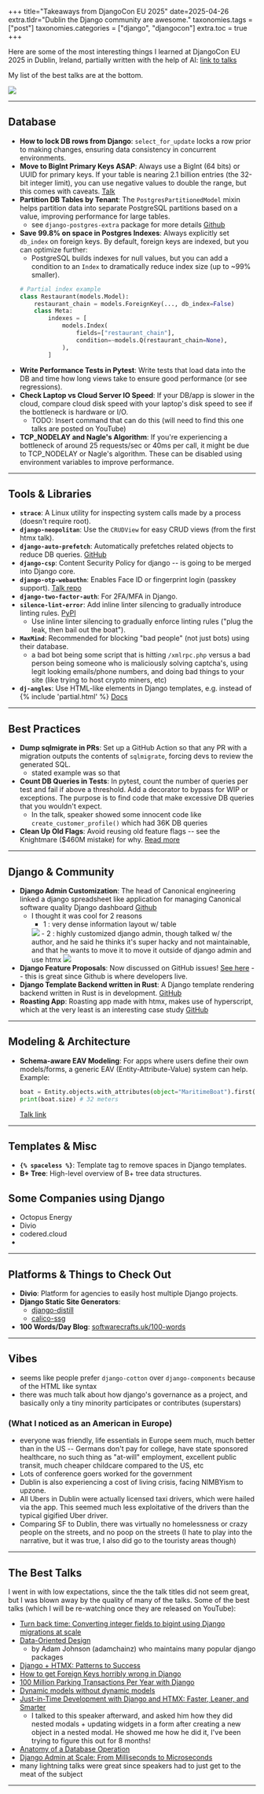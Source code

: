 +++
title="Takeaways from DjangoCon EU 2025"
date=2025-04-26
extra.tldr="Dublin the Django community are awesome."
taxonomies.tags = ["post"]
taxonomies.categories = ["django", "djangocon"]
extra.toc = true
+++

Here are some of the most interesting things I learned at DjangoCon EU 2025 in Dublin, Ireland, partially written with the help of AI:
[link to talks](https://pretalx.evolutio.pt/djangocon-europe-2025/schedule/)

My list of the best talks are at the bottom.

<img src="/imgs/djangocon-eu-2025/group-photo.png">

---

## Database
- **How to lock DB rows from Django**: `select_for_update` locks a row prior to making changes, ensuring data consistency in concurrent environments.
- **Move to BigInt Primary Keys ASAP**: Always use a BigInt (64 bits) or UUID for primary keys. If your table is nearing 2.1 billion entries (the 32-bit integer limit), you can use negative values to double the range, but this comes with caveats. [Talk](https://pretalx.evolutio.pt/djangocon-europe-2025/talk/DLUM9M/)
- **Partition DB Tables by Tenant**: The `PostgresPartitionedModel` mixin helps partition data into separate PostgreSQL partitions based on a value, improving performance for large tables.
    - see `django-postgres-extra` package for more details [Github](https://github.com/SectorLabs/django-postgres-extra)
- **Save 99.8% on space in Postgres Indexes**: Always explicitly set `db_index` on foreign keys. By default, foreign keys are indexed, but you can optimize further:
    - PostgreSQL builds indexes for null values, but you can add a condition to an `Index` to dramatically reduce index size (up to ~99% smaller).
    ```py
    # Partial index example
    class Restaurant(models.Model):
        restaurant_chain = models.ForeignKey(..., db_index=False)
        class Meta:
            indexes = [
                models.Index(
                    fields=["restaurant_chain"],
                    condition=~models.Q(restaurant_chain=None),
                ),
            ]
    ```
- **Write Performance Tests in Pytest**: Write tests that load data into the DB and time how long views take to ensure good performance (or see regressions).
- **Check Laptop vs Cloud Server IO Speed**: If your DB/app is slower in the cloud, compare cloud disk speed with your laptop's disk speed to see if the bottleneck is hardware or I/O.
    - TODO: Insert command that can do this (will need to find this one talks are posted on YouTube)
- **TCP_NODELAY and Nagle's Algorithm**: If you're experiencing a bottleneck of around 25 requests/sec or 40ms per call, it might be due to TCP_NODELAY or Nagle's algorithm. These can be disabled using environment variables to improve performance.

---

## Tools & Libraries

- **`strace`**: A Linux utility for inspecting system calls made by a process (doesn't require root).
- **`django-neopolitan`**: Use the `CRUDView` for easy CRUD views (from the first htmx talk).
- **`django-auto-prefetch`**: Automatically prefetches related objects to reduce DB queries. [GitHub](https://github.com/tolomea/django-auto-prefetch)
- **`django-csp`**: Content Security Policy for django -- is going to be merged into Django core.
- **`django-otp-webauthn`**: Enables Face ID or fingerprint login (passkey support). [Talk repo](https://github.com/knyghty/talk-passkeys/tree/main)
- **`django-two-factor-auth`**: For 2FA/MFA in Django.
- **`silence-lint-error`**: Add inline linter silencing to gradually introduce linting rules. [PyPI](https://pypi.org/project/silence-lint-error/)
    - Use inline linter silencing to gradually enforce linting rules ("plug the leak, then bail out the boat").
- **`MaxMind`**: Recommended for blocking "bad people" (not just bots) using their database.
    - a bad bot being some script that is hitting `/xmlrpc.php` versus a bad person being someone who is maliciously solving captcha's, using legit looking emails/phone numbers, and doing bad things to your site (like trying to host crypto miners, etc)
- **`dj-angles`**: Use HTML-like elements in Django templates, e.g. <dj-partial /> instead of {% include 'partial.html' %} [Docs](https://dj-angles.adamghill.com/en/stable/)

---

## Best Practices

- **Dump sqlmigrate in PRs**: Set up a GitHub Action so that any PR with a migration outputs the contents of `sqlmigrate`, forcing devs to review the generated SQL.
    - stated example was so that 
- **Count DB Queries in Tests**: In pytest, count the number of queries per test and fail if above a threshold. Add a decorator to bypass for WIP or exceptions. The purpose is to find code that make excessive DB queries that you wouldn't expect.
    - In the talk, speaker showed some innocent code like `create_customer_profile()` which had 36K DB queries
- **Clean Up Old Flags**: Avoid reusing old feature flags -- see the Knightmare ($460M mistake) for why. [Read more](https://dougseven.com/2014/04/17/knightmare-a-devops-cautionary-tale/)

---

## Django & Community

- **Django Admin Customization**: The head of Canonical engineering linked a django spreadsheet like application for managing Canonical software quality Django dashboard [Github](https://github.com/canonical/dashboard)
    - I thought it was cool for 2 reasons
        - 1 : very dense information layout w/ table
        <img src="/imgs/djangocon-eu-2025/dashboard1.png">
        - 2 : highly customized django admin, though talked w/ the author, and he said he thinks it's super hacky and not maintainable, and that he wants to move it to move it outside of django admin and use htmx
        <img src="/imgs/djangocon-eu-2025/dashboard2.png">
- **Django Feature Proposals**: Now discussed on GitHub issues! [See here](https://github.com/django/new-features/issues/) -- this is great since Github is where developers live.
- **Django Template Backend written in Rust**: A Django template rendering backend written in Rust is in development. [GitHub](https://github.com/LilyFoote/django-rusty-templates)
- **Roasting App**: Roasting app made with htmx, makes use of hyperscript, which at the very least is an interesting case study [GitHub](https://github.com/scriptogre/roast-roulette)

---

## Modeling & Architecture

- **Schema-aware EAV Modeling**: For apps where users define their own models/forms, a generic EAV (Entity-Attribute-Value) system can help. Example:
    ```py
    boat = Entity.objects.with_attributes(object="MaritimeBoat").first()
    print(boat.size) # 32 meters
    ```
    [Talk link](https://pretalx.evolutio.pt/djangocon-europe-2025/talk/DGQ9JD/)

---

## Templates & Misc

- **`{% spaceless %}`**: Template tag to remove spaces in Django templates.
- **B+ Tree**: High-level overview of B+ tree data structures.

## Some Companies using Django
- Octopus Energy
- Divio
- codered.cloud
- 

---

## Platforms & Things to Check Out

- **Divio**: Platform for agencies to easily host multiple Django projects.
- **Django Static Site Generators**:
    - [django-distill](https://django-distill.com/)
    - [calico-ssg](https://calico-ssg.com/techstack.html)
- **100 Words/Day Blog**: [softwarecrafts.uk/100-words](https://softwarecrafts.uk/100-words)

---

## Vibes
- seems like people prefer `django-cotton` over `django-components` because of the HTML like syntax
- there was much talk about how django's governance as a project, and basically only a tiny minority participates or contributes (superstars)

### (What I noticed as an American in Europe)
- everyone was friendly, life essentials in Europe seem much, much better than in the US -- Germans don't pay for college, have state sponsored healthcare, no such thing as "at-will" employment, excellent public transit, much cheaper childcare compared to the US, etc
- Lots of conference goers worked for the government 
- Dublin is also experiencing a cost of living crisis, facing NIMBYism to upzone.
- All Ubers in Dublin were actually licensed taxi drivers, which were hailed via the app. This seemed much less exploitative of the drivers than the typical gigified Uber driver. 
- Comparing SF to Dublin, there was virtually no homelessness or crazy people on the streets, and no poop on the streets (I hate to play into the narrative, but it was true, I also did go to the touristy areas though)

--- 
## The Best Talks

I went in with low expectations, since the the talk titles did not seem great, but I was blown away by the quality of many of the talks. Some of the best talks (which I will be re-watching once they are released on YouTube):
- [Turn back time: Converting integer fields to bigint using Django migrations at scale](https://pretalx.evolutio.pt/djangocon-europe-2025/talk/DLUM9M/)
- [Data-Oriented Design](https://pretalx.evolutio.pt/djangocon-europe-2025/talk/KKABLJ/)
    - by Adam Johnson (adamchainz) who maintains many popular django packages
- [Django + HTMX: Patterns to Success](https://pretalx.evolutio.pt/djangocon-europe-2025/talk/W7NRA7/)
- [How to get Foreign Keys horribly wrong in Django](https://pretalx.evolutio.pt/djangocon-europe-2025/talk/HAFUBH/)
- [100 Million Parking Transactions Per Year with Django](https://pretalx.evolutio.pt/djangocon-europe-2025/talk/YHVBFJ/)
- [Dynamic models without dynamic models](https://pretalx.evolutio.pt/djangocon-europe-2025/talk/DGQ9JD/)
- [Just-in-Time Development with Django and HTMX: Faster, Leaner, and Smarter](https://pretalx.evolutio.pt/djangocon-europe-2025/talk/9TRSPC/)
    - I talked to this speaker afterward, and asked him how they did nested modals + updating widgets in a form after creating a new object in a nested modal. He showed me how he did it, I've been trying to figure this out for 8 months!
- [Anatomy of a Database Operation](https://pretalx.evolutio.pt/djangocon-europe-2025/talk/BQHSMN/)
- [Django Admin at Scale: From Milliseconds to Microseconds](https://pretalx.evolutio.pt/djangocon-europe-2025/talk/WKMHAU/)
- many lightning talks were great since speakers had to just get to the meat of the subject

---

<div style="display: none">

Source material:

Things I learned:
- `select_for_update` — locks a row prior to changes
- use the `strace` linux utility for looking at what sys calls a linux process is calling (doesn't require root)
- `PostgresPartitionedModel` - mixin to partition data into separate pg partitions based on some value
- **make sure your primary key is a BigInt!** (64 bits, instead of 32 bits) or UUID
    - if your table is close to 2.1 billion entries, you can use negative values, to double the number of entries in your table (4.2 billion), with some caveats 
- If you have a problem where you're being bottlenecked as 25 requests/sec or 40ms per call, is likely TCP_NODELAY or nagle's algorithm, can be disable with some env variables
- always explicitly set db_index on foreign keys
    - Foreign keys by default have an index associated with them
    - postgres still builds indexes for null values, so by adding a condition to an `Index`, you can dramatically reduce the index size ~99%
```py
# source https://ckrybus.com/snippets/django-foreign-key-partial-index/
class RestaurantChain(models.Model):
    name = models.CharField(max_length=512)


class Restaurant(models.Model):
    name = models.CharField(max_length=512)
    restaurant_chain = models.ForeignKey(
        RestaurantChain, on_delete=models.CASCADE, null=True, blank=True, db_index=False
    )

    class Meta:
        indexes = [
            models.Index(
                fields=["restaurant_chain"],
                condition=~models.Q(restaurant_chain=None),
            ),
        ]
```
- use the `django-neopolitan` `CRUDView` for CRUD views -- from the first htmx talk
- If you find your DB/application is much slower in the cloud, compare cloud disk speed with laptop disk speed to see if bottleneck is actually hardware in DB or other IO 
    - TODO: Insert command that can do this (will need to find this one talks are posted on YouTube)
- Spreadsheet for managing Canonical software quality Django dashboard
    - https://github.com/canonical/dashboard
    - I thought it was cool for 2 reasons
        - 1 : very dense information layout w/ table
        <img src="/imgs/djangocon-eu-2025/dashboard1.png">
        - 2 : highly customized django admin, though talked w/ the author, and he said he thinks it's super hacky and not maintainable, and that he wants to move it to move it outside of django admin and use htmx
        <img src="/imgs/djangocon-eu-2025/dashboard2.png">
- create a github action that for any PR with migration outputs the contents of sqlmigrate so devs have to see the SQL
    - this way developers have to look at the generated SQL
- `django-csp` is going into django core
- ability to to login w/ Face ID or fingerprint w/ django (passkey): `django-otp-webauthn`
    - Talk GitHub repo: https://github.com/knyghty/talk-passkeys/tree/main
- django-auto-prefetch 
    - https://github.com/tolomea/django-auto-prefetch
- Great talk on schema aware generic EAV modeling 
    - speaker has a product that allows users to arbitrarily define models + forms, and so he had to build a generic EAV based modeling system to handle that arbitrary data
    - basically users would define a schema, and then he built a generic way of getting those objects, something like
    ```py
    boat = Entity.objects.with_attributes(object="MaritimeBoat").first()
    print(boat.size) # 32 meters
    ```
    - https://pretalx.evolutio.pt/djangocon-europe-2025/talk/DGQ9JD/
- Clean up old flags: Knightmare ($460M mistake)
    - High frequency trading firm re-used old flag and that led to unexpected behavior
    - https://dougseven.com/2014/04/17/knightmare-a-devops-cautionary-tale/
- `{% spaceless %}` template tag removes spaces in template
- 2FA/MFA : `django-two-factor-auth`
- write performance tests! 
    - write a test that loads a bunch of data into the DB and time how long the view takes 
- add inline linter silencing so that you can gradually add in linting rules on an existing codebase
    - "plug the leak, then bail out the boat"
    - https://pypi.org/project/silence-lint-error/
- in pytest, count number of queries per test, and if above a threshold, fail the test.     
    - add a decorator to a test to be able to bypass/ignore in case it's ok or a WIP
- MaxMind recommended for blocking "bad people" (distinct from bad bots, since bots can typically be mitigated with reCaptcha, but humans aren't, so MaxMind keeps a DB of these things and you can block based on that)
- high level overview of B+ tree
- Roasting app made with htmx, makes use of hyperscript, which at the very least is an interesting case study
    - https://github.com/scriptogre/roast-roulette
- a new django template rendering backend written in rust is being written:
    - https://github.com/LilyFoote/django-rusty-templates
- django feature proposals can now be discussed on github issues!
    - https://github.com/django/new-features/issues/

Libraries:




Platforms:
- Divio, for agencies to easily host multiple django projects 


Things to check out:
- Django static site generator
    - https://django-distill.com/
- calico-ssg Django based static site generator
    - https://calico-ssg.com/techstack.html
    - Has some interesting dependencies 
- 100 words/day blog post
    - https://softwarecrafts.uk/100-words
</div>

